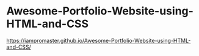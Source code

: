 # Awesome-Portfolio-Website-using-HTML-and-CSS
https://iampromaster.github.io/Awesome-Portfolio-Website-using-HTML-and-CSS/
